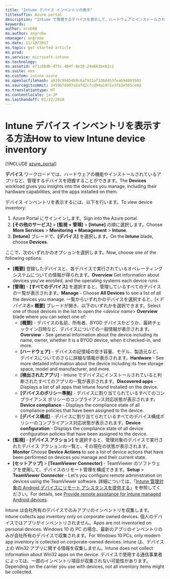 ```yaml
---
title: "Intune デバイス インベントリの表示"
titlesuffix: Azure portal
description: "Intune で管理するデバイスを表示して、ハードウェアとインストールされているアプリを把握する方法について説明します。\""
keywords: 
author: arob98
ms.author: angrobe
nmanager: angrobe
ms.date: 11/10/2017
ms.topic: get-started-article
ms.prod: 
ms.service: microsoft-intune
ms.technology: 
ms.assetid: e71c6bdb-d75c-404f-8e38-24a663be81c2
ms.suite: ems
ms.custom: intune-azure
ms.openlocfilehash: a910c99454b9c8a7922af3368453feab94803501
ms.sourcegitcommit: 2459bfda07a2afd2cfcd94a1972a3fb2e565ce8d
ms.translationtype: HT
ms.contentlocale: ja-JP
ms.lasthandoff: 01/22/2018
---
```

# <a name="how-to-view-intune-device-inventory"></a><span data-ttu-id="0f88b-103">Intune デバイス インベントリを表示する方法</span><span class="sxs-lookup"><span data-stu-id="0f88b-103">How to view Intune device inventory</span></span>


[!INCLUDE [azure_portal](./includes/azure_portal.md)]

<span data-ttu-id="0f88b-104">**デバイス** ワークロードでは、ハードウェアの機能やインストールされているアプリなど、管理するデバイスを把握することができます。</span><span class="sxs-lookup"><span data-stu-id="0f88b-104">The **Devices** workload gives you insights into the devices you manage, including their hardware capabilities, and the apps installed on them.</span></span> 

<span data-ttu-id="0f88b-105">デバイス インベントリを表示するには、以下を行います。</span><span class="sxs-lookup"><span data-stu-id="0f88b-105">To view device inventory:</span></span>

1. <span data-ttu-id="0f88b-106">Azure Portal にサインインします。</span><span class="sxs-lookup"><span data-stu-id="0f88b-106">Sign into the Azure portal.</span></span>
2. <span data-ttu-id="0f88b-107">**[その他のサービス]** > **[監視 + 管理]** > **[Intune]** の順に選択します。</span><span class="sxs-lookup"><span data-stu-id="0f88b-107">Choose **More Services** > **Monitoring + Management** > **Intune**.</span></span>
3. <span data-ttu-id="0f88b-108">**[Intune]** ブレードで、**[デバイス]** を選択します。</span><span class="sxs-lookup"><span data-stu-id="0f88b-108">On the **Intune** blade, choose **Devices**.</span></span>

<span data-ttu-id="0f88b-109">ここで、次のいずれかのオプションを選択します。</span><span class="sxs-lookup"><span data-stu-id="0f88b-109">Now, choose one of the following options:</span></span>

- <span data-ttu-id="0f88b-110">**[概要]** 登録したデバイスと、各デバイスで実行されているオペレーティング システムについての情報が得られます。</span><span class="sxs-lookup"><span data-stu-id="0f88b-110">**Overview** Get information about devices you've enrolled, and the operating systems each device runs.</span></span>
- <span data-ttu-id="0f88b-111">**[管理]** - **[すべてのデバイス]** を選択すると、管理しているすべてのデバイスの一覧が表示されます。</span><span class="sxs-lookup"><span data-stu-id="0f88b-111">**Manage** - Choose **All Devices** to see a list of all the devices you manage.</span></span>
    <span data-ttu-id="0f88b-112">一覧からいずれかのデバイスを選択すると、[<*デバイス名*> **概要]** ブレードが開き、以下のいずれかを選択できます。</span><span class="sxs-lookup"><span data-stu-id="0f88b-112">Select one of those devices in the list to open the <*device name*> **Overview** blade where you can select one of:</span></span>
    - <span data-ttu-id="0f88b-113">**[概要]** - デバイスの名前、所有者、BYOD デバイスかどうか、最終チェックイン日時など、デバイスについての一般情報が表示されます。</span><span class="sxs-lookup"><span data-stu-id="0f88b-113">**Overview**  - See general information about the device including its name, owner, whether it is a BYOD device, when it checked-in, and more.</span></span>
    - <span data-ttu-id="0f88b-114">**[ハードウェア]** - デバイスの記憶域の空き容量、モデル、製造元など、デバイスについてのさらに詳細な情報が表示されます。</span><span class="sxs-lookup"><span data-stu-id="0f88b-114">**Hardware** - See more detailed information about the device including its free storage space, model and manufacturer, and more.</span></span>
    - <span data-ttu-id="0f88b-115">**[検出されたアプリ]** - Intune でデバイスにインストールされていると判断されたすべてのアプリの一覧が表示されます。</span><span class="sxs-lookup"><span data-stu-id="0f88b-115">**Discovered apps** - Displays a list of all apps that Intune found installed on the device.</span></span>
    - <span data-ttu-id="0f88b-116">**[デバイスのポリシー準拠]** - デバイスに割り当てられているすべてのコンプライアンス ポリシーのコンプライアンス対応状態が表示されます。</span><span class="sxs-lookup"><span data-stu-id="0f88b-116">**Device compliance** - Displays the compliance state of all compliance policies that have been assigned to the device.</span></span>
    - <span data-ttu-id="0f88b-117">**[デバイス構成]** - デバイスに割り当てられているすべてのデバイス構成ポリシーのコンプライアンス対応状態が表示されます。</span><span class="sxs-lookup"><span data-stu-id="0f88b-117">**Device configuration** - Displays the compliance state of all device configuration policies that have been assigned to the device.</span></span>
- <span data-ttu-id="0f88b-118">**[監視]** - **[デバイス アクション]** を選択すると、管理対象のデバイスで実行されたデバイス アクションの一覧と、その現在の状態が表示されます。</span><span class="sxs-lookup"><span data-stu-id="0f88b-118">**Monitor** Choose **Device Actions** to see a list of device actions that have been performed on devices you manage and their current state.</span></span>
- <span data-ttu-id="0f88b-119">**[セットアップ]** > **[TeamViewer Connector]** - TeamViewer のソフトウェアを使用して、デバイスのリモート管理を構成できます。</span><span class="sxs-lookup"><span data-stu-id="0f88b-119">**Setup** > **TeamViewer Connector** - Let's you configure remote administration on devices using the TeamViewer software.</span></span> <span data-ttu-id="0f88b-120">詳細については、「[Intune 管理対象の Android デバイスにリモート アシスタンスを提供する](/intune/device-profile-android-teamviewer)」を参照してください。</span><span class="sxs-lookup"><span data-stu-id="0f88b-120">For details, see [Provide remote assistance for Intune managed Android devices](/intune/device-profile-android-teamviewer).</span></span>

<span data-ttu-id="0f88b-121">Intune は会社所有のデバイスでのみアプリのインベントリを収集します。</span><span class="sxs-lookup"><span data-stu-id="0f88b-121">Intune collects app inventory only on corporate-owned devices.</span></span> <span data-ttu-id="0f88b-122">個人のデバイスではアプリがインベントリされません。</span><span class="sxs-lookup"><span data-stu-id="0f88b-122">Apps are not inventoried on personal devices.</span></span> <span data-ttu-id="0f88b-123">Windows 10 の PC の場合、最新のアプリのインベントリのみが会社所有のデバイスで収集されます。</span><span class="sxs-lookup"><span data-stu-id="0f88b-123">For Windows 10 PCs, only modern app inventory is collected on corporate-owned devices.</span></span> <span data-ttu-id="0f88b-124">Intune は、デバイス上の Win32 アプリに関する情報を収集しません。</span><span class="sxs-lookup"><span data-stu-id="0f88b-124">Intune does not collect information about Win32 apps on the device.</span></span> <span data-ttu-id="0f88b-125">デバイスで使用する通信事業者によっては、一部のインベントリ項目が収集されない可能性があります。</span><span class="sxs-lookup"><span data-stu-id="0f88b-125">Depending on the carrier you use with devices, not all inventory items might be collected.</span></span>
